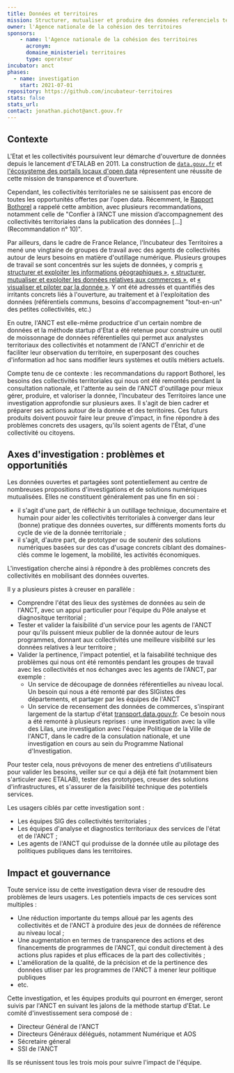 ```yaml
---
title: Données et territoires
mission: Structurer, mutualiser et produire des données referenciels territorialisées
owner: l'Agence nationale de la cohésion des territoires
sponsors:
    - name: l'Agence nationale de la cohésion des territoires
      acronym:
      domaine_ministeriel: territoires
      type: operateur
incubator: anct
phases:
  - name: investigation
    start: 2021-07-01
repository: https://github.com/incubateur-territoires
stats: false
stats_url:
contact: jonathan.pichot@anct.gouv.fr
---
```

## Contexte

L'Etat et les collectivités poursuivent leur démarche d'ouverture de données depuis le lancement d'ETALAB en 2011. La construction  de [`data.gouv.fr`](https://data.gouv.fr) et [l'écosysteme des portails locaux d'open data](https://airtable.com/shrWxHPi2XjLu9xtM/tblwklJPsyayeH5lX) répresentent une réussite de cette mission de transparence et d'ouverture.

Cependant, les collectivités territoriales ne se saisissent pas encore de toutes les opportunités offertes par l'open data. Récemment, le [Rapport Bothorel](https://www.gouvernement.fr/partage/11979-rapport-sur-la-politique-publique-de-la-donnee-des-algorithmes-et-des-codes-sources) a rappelé cette ambition, avec plusieurs recommandations, notamment celle de "Confier à l’ANCT une mission d’accompagnement des collectivités territoriales dans la publication des données [...] (Recommandation n° 10)".

Par ailleurs, dans le cadre de France Relance, l'Incubateur des Territoires a mené une vingtaine de groupes de travail avec des agents de collectivités autour de leurs besoins en matière d'outillage numérique. Plusieurs groupes de travail se sont concentrés sur les sujets de données, y compris [« structurer et exploiter les informations géographiques »](https://mon.incubateur.anct.gouv.fr/processes/transformation-numerique/f/21/meetings/36?filter%5Bdate%5D%5B%5D=past), [« structurer, mutualiser et exploiter les données relatives aux commerces »](https://mon.incubateur.anct.gouv.fr/processes/transformation-numerique/f/21/meetings/25?filter%5Bdate%5D%5B%5D=past), et [« visualiser et piloter par la donnée »](https://mon.incubateur.anct.gouv.fr/processes/transformation-numerique/f/21/meetings/31?filter%5Bdate%5D%5B%5D=past). Y ont été adressés et quantifiés des irritants concrets liés à l'ouverture, au traitement et à l'exploitation des données (référentiels communs, besoins d'accompagnement "tout-en-un" des petites collectivités, etc.)

En outre, l'ANCT est elle-même productrice d'un certain nombre de données et la méthode startup d'Etat a été retenue pour construire un outil de moissonnage de données référentielles qui permet aux analystes territoriaux des collectivités et notamment de l'ANCT d'enrichir et de faciliter leur observation du territoire, en superposant des couches d'information ad hoc sans modifier leurs systèmes et outils métiers actuels.

Compte tenu de ce contexte : les recommandations du rapport Bothorel, les besoins des collectivités territoriales qui nous ont été remontés pendant la consultation nationale, et l'attente au sein de l'ANCT d'outillage pour mieux gérer, produire, et valoriser la donnée,  l'Incubateur des Territoires lance une investigation approfondie sur plusieurs axes. Il s'agit de bien cadrer et préparer ses actions autour de la donnée et des territoires. Ces futurs produits doivent pouvoir faire leur preuve d'impact, in fine répondre à des problèmes concrets des usagers, qu'ils soient agents de l'État, d'une collectivité ou citoyens.

## Axes d'investigation : problèmes et opportunitiés

Les données ouvertes et partagées sont potentiellement au centre de nombreuses propositions d'investigations et de solutions numériques mutualisées. Elles ne constituent généralement pas une fin en soi :
- il s'agit d'une part, de réfléchir à un outillage technique, documentaire et humain pour aider les collectivités territoriales à converger dans leur (bonne) pratique des données ouvertes, sur différents moments forts du cycle de vie de la donnée territoriale ;
- il s'agit, d'autre part, de prototyper ou de soutenir des solutions numériques basées sur des cas d'usage concrets ciblant des domaines-clés comme le logement, la mobilité, les activités économiques.

L'investigation cherche ainsi à répondre à des problèmes concrets des collectivités en mobilisant des données ouvertes.

Il y a plusieurs pistes à creuser en parallèle :

- Comprendre l'état des lieux des systèmes de données au sein de l'ANCT, avec un appui particulier pour l'équipe du Pôle analyse et diagnositque territorial ;
- Tester et valider la faisibilité d'un service pour les agents de l'ANCT pour qu'ils puissent mieux publier de la donnée autour de leurs programmes, donnant aux collectivités une meilleure visibilité sur les données relatives à leur territoire ;
- Valider la pertinence, l'impact potentiel, et la faisabilité technique des problèmes qui nous ont été remontés pendant les groupes de travail avec les collectivités et nos échanges avec les agents de l'ANCT, par exemple :
    - Un service de découpage de données référentielles au niveau local. Un besoin qui nous a été remonté par des SIGistes des départements, et partager par les équipes de l'ANCT
    - Un service de recensement des données de commerces, s'inspirant largement de la startup d'état [transport.data.gouv.fr](https://beta.gouv.fr/startups/transport.html). Ce besoin nous a été remonté à plusieurs reprises : une investigation avec la ville des Lilas, une investigation avec l'équipe Politique de la Ville de l'ANCT, dans le cadre de la consulation nationale, et une investigation en cours au sein du Programme National d'Investigation.

Pour tester cela, nous prévoyons de mener des entretiens d'utilisateurs pour valider les besoins, veiller sur ce qui a déjà été fait (notamment bien s'articuler avec ETALAB), tester des prototypes, creuser des solutions d'infrastructures, et s'assurer de la faisibilité technique des potentiels services.

Les usagers ciblés par cette investigation sont :
- Les équipes SIG des collectivités territoriales ;
- Les équipes d'analyse et diagnostics territoriaux des services de l'état et de l'ANCT ;
- Les agents de l'ANCT qui produisse de la donnée utile au pilotage des politiques publiques dans les territoires.

## Impact et gouvernance

Toute service issu de cette investigation devra viser de resoudre des problèmes de leurs usagers. Les potentiels impacts de ces services sont multiples :

- Une réduction importante du temps alloué par les agents des collectivités et de l'ANCT à produire des jeux de données de référence au niveau local ;
- Une augmentation en termes de transparence des actions et des financements de programmes de l'ANCT, qui conduit directement à des actions plus rapides et plus efficaces de la part des collectivités ;
- L'amélioration de la qualité, de la précision et de la pertinence des données utliser par les programmes de l'ANCT à mener leur politique publiques
- etc.

Cette investigation, et les équipes produits qui pourront en émerger, seront suivis par l'ANCT en suivant les jalons de la méthode startup d'Etat. Le comité d'investissement sera composé de :

- Directeur Général de l'ANCT
- Directeurs Généraux délégués, notamment Numérique et AOS
- Sécretaire géneral
- SSI de l'ANCT

Ils se réunissent tous les trois mois pour suivre l'impact de l'équipe.
